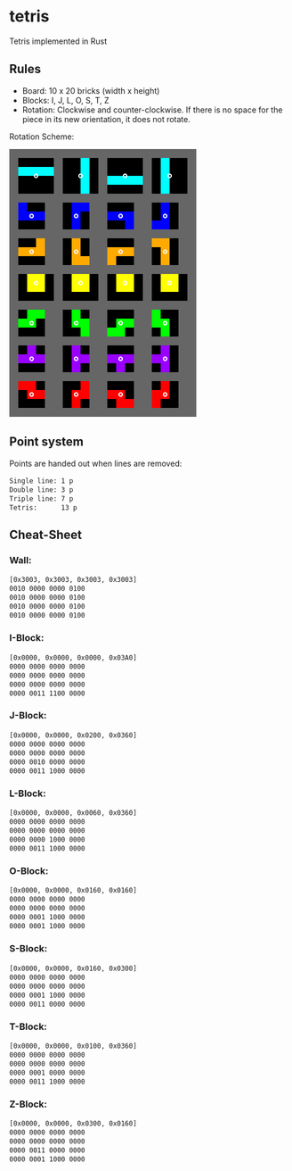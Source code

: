 # tetris
Tetris implemented in Rust

## Rules
* Board: 10 x 20 bricks (width x height)
* Blocks: I, J, L, O, S, T, Z
* Rotation: Clockwise and counter-clockwise.
  If there is no space for the piece in its new orientation, it does not rotate.

Rotation Scheme:

![alt text](Tetris_rotations.png "Tetris rotations")


## Point system
Points are handed out when lines are removed:

```
Single line: 1 p
Double line: 3 p
Triple line: 7 p
Tetris:      13 p
```


## Cheat-Sheet

### Wall:
```
[0x3003, 0x3003, 0x3003, 0x3003]
0010 0000 0000 0100
0010 0000 0000 0100
0010 0000 0000 0100
0010 0000 0000 0100
```

### I-Block:
```
[0x0000, 0x0000, 0x0000, 0x03A0]
0000 0000 0000 0000
0000 0000 0000 0000
0000 0000 0000 0000
0000 0011 1100 0000
```

### J-Block:
```
[0x0000, 0x0000, 0x0200, 0x0360]
0000 0000 0000 0000
0000 0000 0000 0000
0000 0010 0000 0000
0000 0011 1000 0000
```

### L-Block:
```
[0x0000, 0x0000, 0x0060, 0x0360]
0000 0000 0000 0000
0000 0000 0000 0000
0000 0000 1000 0000
0000 0011 1000 0000
```

### O-Block:
```
[0x0000, 0x0000, 0x0160, 0x0160]
0000 0000 0000 0000
0000 0000 0000 0000
0000 0001 1000 0000
0000 0001 1000 0000
```

### S-Block:
```
[0x0000, 0x0000, 0x0160, 0x0300]
0000 0000 0000 0000
0000 0000 0000 0000
0000 0001 1000 0000
0000 0011 0000 0000
```

### T-Block:
```
[0x0000, 0x0000, 0x0100, 0x0360]
0000 0000 0000 0000
0000 0000 0000 0000
0000 0001 0000 0000
0000 0011 1000 0000
```

### Z-Block:
```
[0x0000, 0x0000, 0x0300, 0x0160]
0000 0000 0000 0000
0000 0000 0000 0000
0000 0011 0000 0000
0000 0001 1000 0000
```
